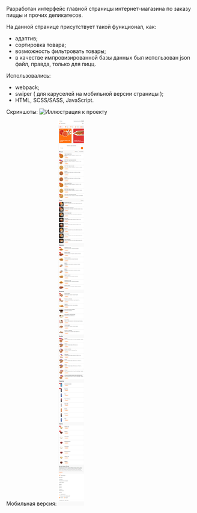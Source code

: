 Разработан интерфейс главной страницы интернет-магазина по заказу пиццы и прочих деликатесов.

На данной странице присутствует такой функционал, как:

- адаптив;
- сортировка товара;
- возможность фильтровать товары;
- в качестве импровизированной базы данных был использован json файл, правда, только для пицц.

Использовались:

- webpack;
- swiper ( для каруселей на мобильной версии страницы );
- HTML, SCSS/SASS, JavaScript.

Скриншоты:
![Иллюстрация к проекту](https://github.com/Papilele/practMore/blob/master/practMore_screen/1.png)

Мобильная версия:
![Иллюстрация к проекту](https://github.com/Papilele/practMore/blob/master/practMore_screen/2.png)

